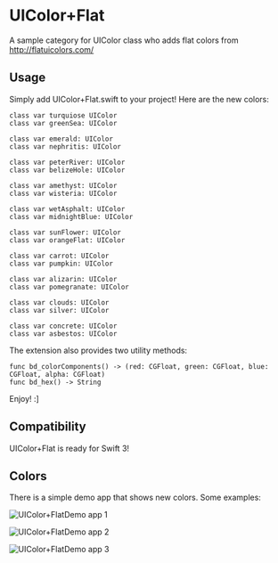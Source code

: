 # UIColor+Flat

A sample category for UIColor class who adds flat colors from http://flatuicolors.com/

## Usage

Simply add UIColor+Flat.swift to your project!
Here are the new colors:

	class var turquiose UIColor
	class var greenSea: UIColor

	class var emerald: UIColor
	class var nephritis: UIColor

	class var peterRiver: UIColor
	class var belizeHole: UIColor

	class var amethyst: UIColor
	class var wisteria: UIColor

	class var wetAsphalt: UIColor
	class var midnightBlue: UIColor

	class var sunFlower: UIColor
	class var orangeFlat: UIColor

	class var carrot: UIColor
	class var pumpkin: UIColor

	class var alizarin: UIColor
	class var pomegranate: UIColor

	class var clouds: UIColor
	class var silver: UIColor

	class var concrete: UIColor
	class var asbestos: UIColor

The extension also provides two utility methods:

	func bd_colorComponents() -> (red: CGFloat, green: CGFloat, blue: CGFloat, alpha: CGFloat)
	func bd_hex() -> String

Enjoy! :]

## Compatibility

UIColor+Flat is ready for Swift 3!

## Colors

There is a simple demo app that shows new colors. Some examples:

![UIColor+FlatDemo app 1](http://www.bubidevs.net/uploads/github/images/uicolor-flat/screen001.png "Screen 1")

![UIColor+FlatDemo app 2](http://www.bubidevs.net/uploads/github/images/uicolor-flat/screen002.png "Screen 2")

![UIColor+FlatDemo app 3](http://www.bubidevs.net/uploads/github/images/uicolor-flat/screen003.png "Screen 3")